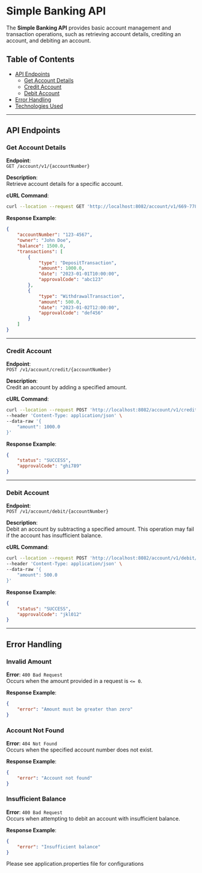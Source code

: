 
# Simple Banking API

The **Simple Banking API** provides basic account management and transaction operations, such as retrieving account details, crediting an account, and debiting an account.

## Table of Contents

- [API Endpoints](#api-endpoints)
  - [Get Account Details](#get-account-details)
  - [Credit Account](#credit-account)
  - [Debit Account](#debit-account)
- [Error Handling](#error-handling)
- [Technologies Used](#technologies-used)

---

## API Endpoints

### Get Account Details

**Endpoint**:  
`GET /account/v1/{accountNumber}`

**Description**:  
Retrieve account details for a specific account.

**cURL Command**:
```bash
curl --location --request GET 'http://localhost:8082/account/v1/669-7788'
```

**Response Example**:
```json
{
    "accountNumber": "123-4567",
    "owner": "John Doe",
    "balance": 1500.0,
    "transactions": [
        {
            "type": "DepositTransaction",
            "amount": 1000.0,
            "date": "2023-01-01T10:00:00",
            "approvalCode": "abc123"
        },
        {
            "type": "WithdrawalTransaction",
            "amount": 500.0,
            "date": "2023-01-02T12:00:00",
            "approvalCode": "def456"
        }
    ]
}
```

---

### Credit Account

**Endpoint**:  
`POST /v1/account/credit/{accountNumber}`

**Description**:  
Credit an account by adding a specified amount.

**cURL Command**:
```bash
curl --location --request POST 'http://localhost:8082/account/v1/credit/669-7788' \
--header 'Content-Type: application/json' \
--data-raw '{
    "amount": 1000.0
}'
```

**Response Example**:
```json
{
    "status": "SUCCESS",
    "approvalCode": "ghi789"
}
```

---

### Debit Account

**Endpoint**:  
`POST /v1/account/debit/{accountNumber}`

**Description**:  
Debit an account by subtracting a specified amount. This operation may fail if the account has insufficient balance.

**cURL Command**:
```bash
curl --location --request POST 'http://localhost:8082/account/v1/debit/669-7788' \
--header 'Content-Type: application/json' \
--data-raw '{
    "amount": 500.0
}'
```

**Response Example**:
```json
{
    "status": "SUCCESS",
    "approvalCode": "jkl012"
}
```

---

## Error Handling

### Invalid Amount

**Error**: `400 Bad Request`  
Occurs when the amount provided in a request is `<= 0`.

**Response Example**:
```json
{
    "error": "Amount must be greater than zero"
}
```

### Account Not Found

**Error**: `404 Not Found`  
Occurs when the specified account number does not exist.

**Response Example**:
```json
{
    "error": "Account not found"
}
```

### Insufficient Balance

**Error**: `400 Bad Request`  
Occurs when attempting to debit an account with insufficient balance.

**Response Example**:
```json
{
    "error": "Insufficient balance"
}
```

Please see application.properties file for configurations